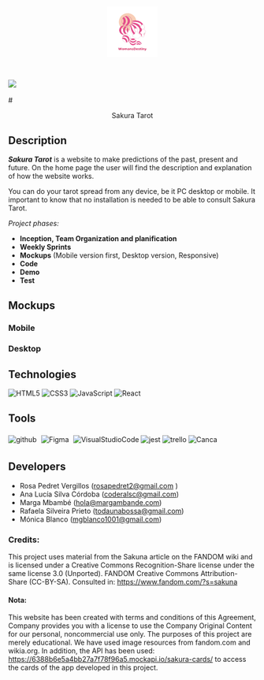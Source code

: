 # <p align="center"><img src="app/src/assets/womansDestiny.png">
# <p align="center">
   <img src="https://img.shields.io/badge/STATUS-EN%20DESAROLLO-green">
   </p> 
# <p align="center">Sakura Tarot</p>


## Description

 ***Sakura Tarot*** is a website to make predictions of the past, present and future. On the home page the user will find the description and explanation of how the website works.

You can do your tarot spread from any device, be it PC desktop or mobile. It important to know that no installation is needed to be able to consult Sakura Tarot.

_Project phases:_

  -  **Inception, Team Organization and planification**
  - **Weekly Sprints**
  - **Mockups**  (Mobile version first, Desktop version, Responsive)
  - **Code**
  - **Demo**
  - **Test**

## Mockups

### Mobile

### Desktop


## Technologies 

<div align=""> 
<img src="https://profilinator.rishav.dev/skills-assets/html5-original-wordmark.svg" alt="HTML5" height="20" />  
<img src="https://profilinator.rishav.dev/skills-assets/css3-original-wordmark.svg" alt="CSS3" height="20" />  
<img src="https://profilinator.rishav.dev/skills-assets/javascript-original.svg" alt="JavaScript" height="20" />
<img src="https://profilinator.rishav.dev/skills-assets/react-original-wordmark.svg" alt="React" height="20" />  
</div>

  
## Tools

<div align="">  
<img src="https://cdn-icons-png.flaticon.com/512/25/25231.png" alt="github" width="50" heigth="20"/>
<img style="margin: 5px" src="https://profilinator.rishav.dev/skills-assets/figma-icon.svg" alt="Figma" height="20" />
<img src="https://upload.wikimedia.org/wikipedia/commons/thumb/9/9a/Visual_Studio_Code_1.35_icon.svg/512px-Visual_Studio_Code_1.35_icon.svg.png" alt="VisualStudioCode" height="20" />
<img src="https://github.com/EqualWaveStudio/soundwave/assets/131855670/465e872f-6242-48b4-964c-7f5c3e749685" alt="jest" width="20" height="20"/>
<img src="https://w7.pngwing.com/pngs/115/721/png-transparent-trello-social-icons-icon.png" alt="trello" width="20" heigth="20"/>
 <img src="https://1000marcas.net/wp-content/uploads/2020/01/logo-Canva.png" alt="Canca" width="60" heigth="20"/>


## Developers

  - Rosa Pedret Vergillos (rosapedret2@gmail.com )
  - Ana Lucía Silva Córdoba (coderalsc@gmail.com)
  - Marga Mbambé (hola@margambande.com)
  - Rafaela Silveira Prieto (todaunabossa@gmail.com)
  - Mónica Blanco (mgblanco1001@gmail.com)


### Credits:
  This project uses material from the Sakuna article on the FANDOM wiki and is licensed under a Creative Commons Recognition-Share license under the same license 3.0 (Unported). FANDOM Creative Commons Attribution-Share (CC-BY-SA). Consulted in: https://www.fandom.com/?s=sakuna


#### Nota:
 This website has been created with terms and conditions of this Agreement, Company provides you with a license to use the Company Original Content for our personal, noncommercial use only. The purposes of this project are merely educational. We have used image resources from fandom.com and wikia.org. In addition, the API has been used: https://6388b6e5a4bb27a7f78f96a5.mockapi.io/sakura-cards/ to access the cards of the app developed in this project.
